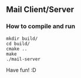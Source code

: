 Mail Client/Server
------------------

### How to compile and run

```shell
mkdir build/
cd build/
cmake ..
make
./mail-server
```

Have fun! :D